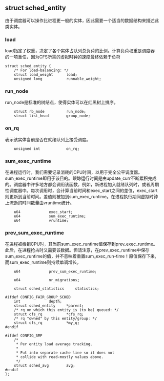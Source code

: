 ## struct sched_entity

由于调度器可以操作比进程更一般的实体，因此需要一个适当的数据结构来描述此类实体。

### load

load指定了权重，决定了各个实体占队列总负荷的比例。计算负荷权重是调度器的一项重任，因为CFS所需的虚拟时钟的速度最终依赖于负荷

```
struct sched_entity {
	/* For load-balancing: */
	struct load_weight		load;
	unsigned long			runnable_weight;
```

### run_node

run_node是标准的树结点，使得实体可以在红黑树上排序。

```
	struct rb_node			run_node;
	struct list_head		group_node;
```

### on_rq

表示该实体当前是否在就绪队列上接受调度。

```
	unsigned int			on_rq;
```

### sum_exec_runtime

在进程运行时，我们需要记录消耗的CPU时间，以用于完全公平调度器。sum_exec_runtime即用于该目的。跟踪运行时间是由update_curr不断累积完成的。调度器中许多地方都会调用该函数，例如，新进程加入就绪队列时，或者周期性调度器中。每次调用时，会计算当前时间和exec_start之间的差值，exec_start则更新到当前时间。差值则被加到sum_exec_runtime。在进程执行期间虚拟时钟上流逝的时间数量由vruntime统计。


```
	u64				exec_start;
	u64				sum_exec_runtime;
	u64				vruntime;
```

### prev_sum_exec_runtime

在进程被撤销CPU时，其当前sum_exec_runtime值保存到prev_exec_runtime。此后，在进程抢占时又需要该数据。但请注意，在prev_exec_runtime中保存sum_exec_runtime的值，并不意味着重置sum_exec_run-time！原值保存下来，而sum_exec_runtime则持续单调增长。

```
	u64				prev_sum_exec_runtime;

	u64				nr_migrations;

	struct sched_statistics		statistics;

#ifdef CONFIG_FAIR_GROUP_SCHED
	int				depth;
	struct sched_entity		*parent;
	/* rq on which this entity is (to be) queued: */
	struct cfs_rq			*cfs_rq;
	/* rq "owned" by this entity/group: */
	struct cfs_rq			*my_q;
#endif

#ifdef CONFIG_SMP
	/*
	 * Per entity load average tracking.
	 *
	 * Put into separate cache line so it does not
	 * collide with read-mostly values above.
	 */
	struct sched_avg		avg;
#endif
};
```